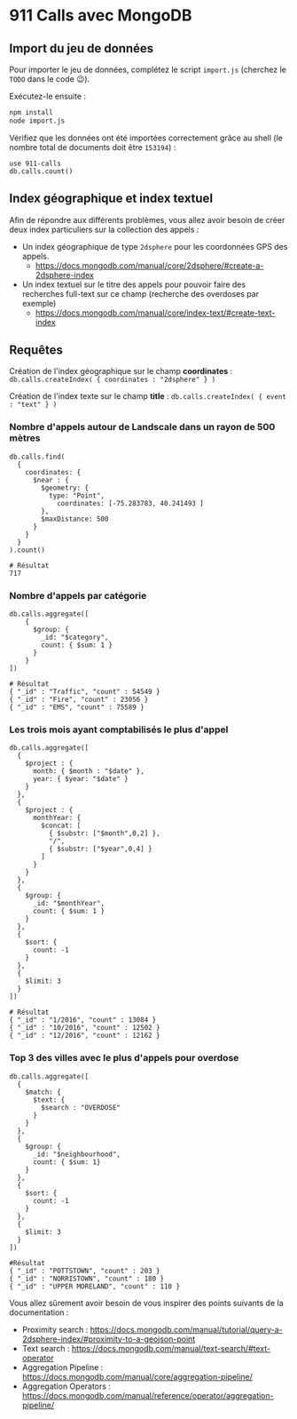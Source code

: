 # 911 Calls avec MongoDB

## Import du jeu de données

Pour importer le jeu de données, complétez le script `import.js` (cherchez le `TODO` dans le code :wink:).

Exécutez-le ensuite :

```bash
npm install
node import.js
```

Vérifiez que les données ont été importées correctement grâce au shell (le nombre total de documents doit être `153194`) :

```
use 911-calls
db.calls.count()
```

## Index géographique et index textuel

Afin de répondre aux différents problèmes, vous allez avoir besoin de créer deux index particuliers sur la collection des appels :

* Un index géographique de type `2dsphere` pour les coordonnées GPS des appels.
  * https://docs.mongodb.com/manual/core/2dsphere/#create-a-2dsphere-index
* Un index textuel sur le titre des appels pour pouvoir faire des recherches full-text sur ce champ (recherche des overdoses par exemple)
  * https://docs.mongodb.com/manual/core/index-text/#create-text-index

## Requêtes

Création de l'index géographique sur le champ **coordinates** : `db.calls.createIndex( { coordinates : "2dsphere" } )`

Création de l'index texte sur le champ **title** : `db.calls.createIndex( { event : "text" } )`

### Nombre d'appels autour de Landscale dans un rayon de 500 mètres

```
db.calls.find(
  {
    coordinates: { 
      $near : {
        $geometry: { 
          type: "Point",
            coordinates: [-75.283783, 40.241493 ]
        },
        $maxDistance: 500
      }
    }
  }
).count()

# Résultat
717
```

### Nombre d'appels par catégorie

```
db.calls.aggregate([
    { 
      $group: {
        _id: "$category",
        count: { $sum: 1 } 
      }
    }
])

# Résultat
{ "_id" : "Traffic", "count" : 54549 }
{ "_id" : "Fire", "count" : 23056 }
{ "_id" : "EMS", "count" : 75589 }

```


### Les trois mois ayant comptabilisés le plus d'appel

```
db.calls.aggregate([
  {
    $project : {   
      month: { $month : "$date" },
      year: { $year: "$date" }
    }
  },
  {
    $project : {
      monthYear: { 
        $concat: [ 
          { $substr: ["$month",0,2] },
          "/",
          { $substr: ["$year",0,4] } 
        ]
      }
    }
  },
  {
    $group: {
      _id: "$monthYear",
      count: { $sum: 1 } 
    }
  },
  {
    $sort: {
      count: -1
    }
  },
  {
    $limit: 3
  }
])

# Résultat
{ "_id" : "1/2016", "count" : 13084 }
{ "_id" : "10/2016", "count" : 12502 }
{ "_id" : "12/2016", "count" : 12162 }
```

### Top 3 des villes avec le plus d'appels pour overdose

```
db.calls.aggregate([
  {
    $match: {
      $text: {
        $search : "OVERDOSE"
      }
    }
  },
  {
    $group: {
      _id: "$neighbourhood",
      count: { $sum: 1}
    }
  },
  {
    $sort: {
      count: -1
    }
  },
  {
    $limit: 3
  }
])

#Résultat
{ "_id" : "POTTSTOWN", "count" : 203 }
{ "_id" : "NORRISTOWN", "count" : 180 }
{ "_id" : "UPPER MORELAND", "count" : 110 }
```

Vous allez sûrement avoir besoin de vous inspirer des points suivants de la documentation :

* Proximity search : https://docs.mongodb.com/manual/tutorial/query-a-2dsphere-index/#proximity-to-a-geojson-point
* Text search : https://docs.mongodb.com/manual/text-search/#text-operator
* Aggregation Pipeline : https://docs.mongodb.com/manual/core/aggregation-pipeline/
* Aggregation Operators : https://docs.mongodb.com/manual/reference/operator/aggregation-pipeline/
